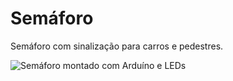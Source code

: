 # Semáforo

Semáforo com sinalização para carros e pedestres.

![Semáforo montado com Arduíno e LEDs](../assets/semaforo.gif)
